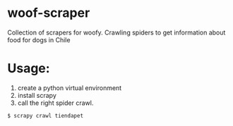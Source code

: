 # woof-scraper
Collection of scrapers for woofy. Crawling spiders to get information about food for dogs in Chile

# Usage:
1. create a python virtual environment
2. install scrapy
3. call the right spider crawl. 
```
$ scrapy crawl tiendapet
```
